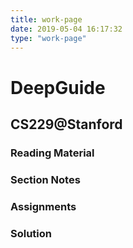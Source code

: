 ```yaml
---
title: work-page
date: 2019-05-04 16:17:32
type: "work-page"
---
```


# DeepGuide
## CS229@Stanford

### Reading Material

### **Section Notes**                              

### Assignments

### Solution
